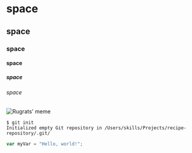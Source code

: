 # space
## space
### space
#### space
##### space
###### space

![Rugrats' meme](https://i.pinimg.com/originals/b5/64/ee/b564eef10ca9f4722445feca952ddbc4.jpg)

```
$ git init
Initialized empty Git repository in /Users/skills/Projects/recipe-repository/.git/
```

``` javascript
var myVar = "Hello, world!";
```

